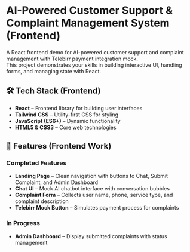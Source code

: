 # AI-Powered Customer Support & Complaint Management System (Frontend)

A React frontend demo for AI-powered customer support and complaint management with Telebirr payment integration mock.  
This project demonstrates your skills in building interactive UI, handling forms, and managing state with React.

## 🛠 Tech Stack (Frontend)
- **React** – Frontend library for building user interfaces
- **Tailwind CSS** – Utility-first CSS for styling
- **JavaScript (ES6+)** – Dynamic functionality
- **HTML5 & CSS3** – Core web technologies

## 🚀 Features (Frontend Work)
### Completed Features
- **Landing Page** – Clean navigation with buttons to Chat, Submit Complaint, and Admin Dashboard
- **Chat UI** – Mock AI chatbot interface with conversation bubbles
- **Complaint Form** – Collects user name, phone, service type, and complaint description
- **Telebirr Mock Button** – Simulates payment process for complaints

### In Progress
- **Admin Dashboard** – Display submitted complaints with status management





